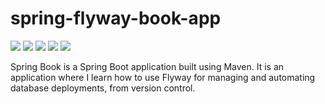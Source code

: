 # spring-flyway-book-app

![](https://img.shields.io/badge/Code-Spring_Boot-informational?style=flat&logo=spring%20boot&logoColor=white&color=48bcd1)
![](https://img.shields.io/badge/Code-Hibernate-informational?style=flat&logo=hibernate&logoColor=white&color=48bcd1)
![](https://img.shields.io/badge/Tools-Sourcetree-informational?style=flat&logo=sourcetree&logoColor=white&color=45b08c)
![](https://img.shields.io/badge/Tools-Flyway-informational?style=flat&logo=Flyway&logoColor=white&color=45b08c)
![](https://img.shields.io/badge/Database-MySQL-informational?style=flat&logo=mysql&logoColor=white&color=15998e)

Spring Book is a Spring Boot application built using Maven. It is an application where I learn how to use Flyway for managing and automating database deployments, from version control.
